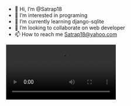 - 👋 Hi, I’m @Satrap18
- 👀 I’m interested in programing
- 🌱 I’m currently learning django-sqlite
- 💞️ I’m looking to collaborate on web developer
- 📫 How to reach me Satrap18@yahoo.com

<!---
Satrap18/Satrap18 is a ✨ special ✨ repository because its `README.md` (this file) appears on your GitHub profile.
You can click the Preview link to take a look at your changes.
--->
![](https://github.com/Satrap18/Satrap18/blob/main/document_5911327840703352713.mp4)
